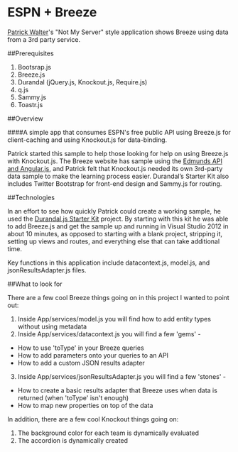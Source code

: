 ESPN + Breeze
===============
[Patrick Walter](https://github.com/PWKad/)'s "Not My Server" style application shows Breeze using data from a 3rd party service.

##Prerequisites
1.  Bootsrap.js
2.	Breeze.js
3.	Durandal (jQuery.js, Knockout.js, Require.js) 
4.	q.js
5.	Sammy.js
6.	Toastr.js

##Overview

####A simple app that consumes ESPN's free public API using Breeze.js for client-caching and using Knockout.js for data-binding.

Patrick started this sample to help those looking for help on using Breeze.js with Knockout.js.  The Breeze website has sample using the [Edmunds API and Angular.js](http://www.breezejs.com/samples/edmunds), and Patrick felt that Knockout.js needed its own 3rd-party data sample to make the learning process easier. Durandal’s Starter Kit also includes Twitter Bootstrap for front-end design and Sammy.js for routing. 

##Technologies

In an effort to see how quickly Patrick could create a working sample, he used the [Durandal.js Starter Kit](http://durandaljs.com/pages/downloads/) project.  By starting with this kit he was able to add Breeze.js and get the sample up and running in Visual Studio 2012 in about 10 minutes, as opposed to starting with a blank project, stripping it, setting up views and routes, and everything else that can take additional time.

Key functions in this application include datacontext.js, model.js, and jsonResultsAdapter.js files.  

##What to look for

There are a few cool Breeze things going on in this project I wanted to point out: 

1. Inside App/services/model.js you will find how to add entity types without using metadata
2. Inside App/services/datacontext.js you will find a few 'gems' -
- How to use 'toType' in your Breeze queries
- How to add parameters onto your queries to an API
- How to add a custom JSON results adapter
3. Inside App/services/jsonResultsAdapter.js you will find a few 'stones' -
- How to create a basic results adapter that Breeze uses when data is returned (when 'toType' isn't enough)
- How to map new properties on top of the data

In addition, there are a few cool Knockout things going on: 

1. The background color for each team is dynamically evaluated
2. The accordion is dynamically created
